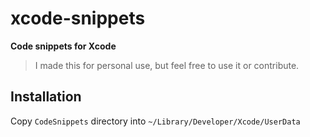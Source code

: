 # xcode-snippets

**Code snippets for Xcode**

> I made this for personal use, but feel free to use it or contribute.

## Installation

Copy `CodeSnippets` directory into `~/Library/Developer/Xcode/UserData`
